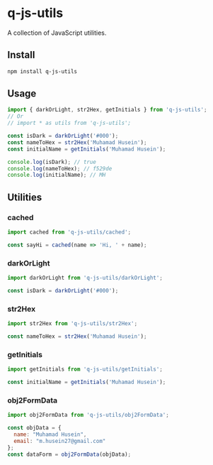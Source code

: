 # q-js-utils

A collection of JavaScript utilities.

## Install

```bash
npm install q-js-utils
```

## Usage

```js
import { darkOrLight, str2Hex, getInitials } from 'q-js-utils';
// Or
// import * as utils from 'q-js-utils';

const isDark = darkOrLight('#000');
const nameToHex = str2Hex('Muhamad Husein');
const initialName = getInitials('Muhamad Husein');

console.log(isDark); // true
console.log(nameToHex); // f529de
console.log(initialName); // MH
```

## Utilities

### cached

```js
import cached from 'q-js-utils/cached';

const sayHi = cached(name => 'Hi, ' + name);
```

### darkOrLight

```js
import darkOrLight from 'q-js-utils/darkOrLight';

const isDark = darkOrLight('#000');
```

### str2Hex

```js
import str2Hex from 'q-js-utils/str2Hex';

const nameToHex = str2Hex('Muhamad Husein');
```

### getInitials

```js
import getInitials from 'q-js-utils/getInitials';

const initialName = getInitials('Muhamad Husein');
```

### obj2FormData

```js
import obj2FormData from 'q-js-utils/obj2FormData';

const objData = {
  name: "Muhamad Husein",
  email: "m.husein27@gmail.com"
};
const dataForm = obj2FormData(objData);
```
